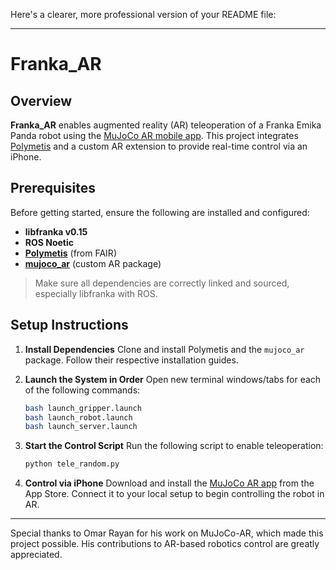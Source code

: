 Here's a clearer, more professional version of your README file:

---

# Franka\_AR

## Overview

**Franka\_AR** enables augmented reality (AR) teleoperation of a Franka Emika Panda robot using the [MuJoCo AR mobile app](https://apps.apple.com/ae/app/mujoco-ar/id6612039501). This project integrates [Polymetis](https://github.com/facebookresearch/fairo) and a custom AR extension to provide real-time control via an iPhone.

## Prerequisites

Before getting started, ensure the following are installed and configured:

* **libfranka v0.15**
* **ROS Noetic**
* **[Polymetis](https://github.com/facebookresearch/fairo)** (from FAIR)
* **[mujoco_ar](https://github.com/omarrayyann/MujocoAR)** (custom AR package)

> Make sure all dependencies are correctly linked and sourced, especially libfranka with ROS.

## Setup Instructions

1. **Install Dependencies**
   Clone and install Polymetis and the `mujoco_ar` package. Follow their respective installation guides.

2. **Launch the System in Order**
   Open new terminal windows/tabs for each of the following commands:

   ```bash
   bash launch_gripper.launch
   bash launch_robot.launch
   bash launch_server.launch
   ```

3. **Start the Control Script**
   Run the following script to enable teleoperation:

   ```bash
   python tele_random.py
   ```

4. **Control via iPhone**
   Download and install the [MuJoCo AR app](https://apps.apple.com/ae/app/mujoco-ar/id6612039501) from the App Store. Connect it to your local setup to begin controlling the robot in AR.

---

Special thanks to Omar Rayan for his work on MuJoCo-AR, which made this project possible.
His contributions to AR-based robotics control are greatly appreciated.
